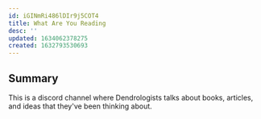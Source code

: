 ```yaml
---
id: iGINmRi486lDIr9j5COT4
title: What Are You Reading
desc: ''
updated: 1634062378275
created: 1632793530693
---
```


## Summary

This is a discord channel where Dendrologists talks about books, articles, and ideas that they've been thinking about. 
